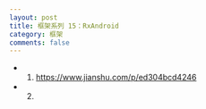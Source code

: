 ```yaml
---
layout: post
title: 框架系列 15：RxAndroid
category: 框架
comments: false
---
```


* 01. <https://www.jianshu.com/p/ed304bcd4246>
* 02. 
 
 
 
 
 
 
 
 
 
 
 
 
 
 
 
 
 
 
 
 
 
 
 
 
 
 
 
 